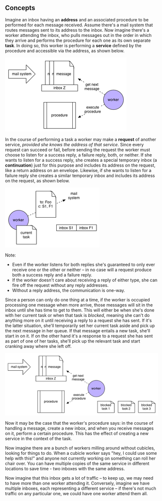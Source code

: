 ## Concepts

Imagine an inbox having an **address** and an associated procedure to be performed for each message received. Assume there's a mail system that routes messages sent to its address to the inbox. Now imagine there's a worker attending the inbox, who pulls messages out in the order in which they arrive and performs the procedure for each one as its own separate **task**. In doing so, this worker is performing a **service** defined by the procedure and accessible via the address, as shown below.

![an exa service](images/concepts1.png "an exa service")

In the course of performing a task a worker may make a **request** of another service, *provided she knows the address of that service*. Since every request can succeed or fail, before sending the request the worker must choose to listen for a success reply, a failure reply, both, or neither. If she wants to listen for a success reply, she creates a special temporary inbox (a **continuation**) just for this purpose and includes its address on the request, like a return address on an envelope. Likewise, if she wants to listen for a failure reply she creates a similar temporary inbox and includes its address on the request, as shown below.

![a request](images/concepts2.png "an exa request")

Note:

- Even if the worker listens for both replies she's guaranteed to only ever receive one or the other or neither – in no case will a request produce both a success reply and a failure reply.
- If the worker doesn't care about receiving a reply of either type, she can fire off the request without any reply addresses.
- Without a reply address, the communication is one-way.
 
Since a person can only do one thing at a time, if the worker is occupied processing one message when more arrive, those messages will sit in the inbox until she has time to get to them. This will either be when she's done with her current task or when that task is *blocked*, meaning she can't do anything more on it until receiving a reply to a request she has sent. If it's the latter situation, she'll temporarily set her current task aside and pick up the next message in her queue. If that message entails a new task, she'll start in on it. If on the other hand it's a response to a request she has sent as part of one of her tasks, she'll pick up the relevant task and start cranking away where she left off.

![a suspended task](images/concepts3.png "a suspended request")


Now it may be the case that the worker's procedure says: in the course of handling a message, create a new inbox, and when you receive messages on it, perform a certain procedure. This has the effect of creating a new service in the context of the task.


Now imagine there are a bunch of workers milling around without cubicles, looking for things to do. When a cubicle worker says "hey, I could use some help with this!" and anyone not currently working on something can roll her chair over.  You can have multiple copies of the same service in different locations to save time - two inboxes with the same address.


Now imagine that this inbox gets a lot of traffic – to keep up, we may need to have more than one worker attending it. Conversely, imagine we have multiple inboxes, each representing a different service – if there's not much traffic on any particular one, we could have one worker attend them all.